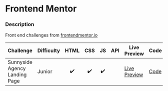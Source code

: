 # Frontend Mentor

### Description

Front end challenges from [frontendmentor.io](http://frontendmentor.io)

| Challenge                                              | Difficulty   | HTML | CSS | JS  | API | Live Preview                                                                                                                           | Code                                                                        |
| ------------------------------------------------------ | ------------ | :--: | :-: | :-: | :-: | -------------------------------------------------------------------------------------------------------------------------------------- | --------------------------------------------------------------------------- |
| Sunnyside Agency Landing Page                          | Junior       |  ✔️  | ✔️  | ✔️  |     | [Live Preview](https://suochantsao.github.io/Frontend-Mentor/sunnyside-agency-landing-page/)                          | [Code](./sunnyside-agency-landing-page)                          
